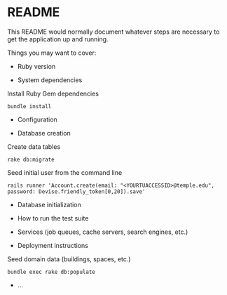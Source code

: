 # README

This README would normally document whatever steps are necessary to get the
application up and running.

Things you may want to cover:

* Ruby version

* System dependencies

Install Ruby Gem dependencies

`bundle install`

* Configuration

* Database creation

Create data tables

`rake db:migrate`

Seed initial user from the command line

`rails runner 'Account.create(email: "<YOURTUACCESSID>@temple.edu", password: Devise.friendly_token[0,20]).save'`

* Database initialization

* How to run the test suite

* Services (job queues, cache servers, search engines, etc.)

* Deployment instructions

Seed domain data (buildings, spaces, etc.)

`bundle exec rake db:populate`

* ...
